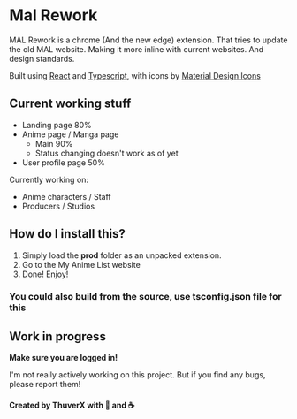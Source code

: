 # Mal Rework
MAL Rework is a chrome (And the new edge) extension. That tries to update the old MAL website. Making it more inline with current websites. And design standards.

Built using [React](https://reactjs.org/) and [Typescript](https://www.typescriptlang.org/), with icons by [Material Design Icons](https://material.io/resources/icons/?style=baseline)


## Current working stuff

* Landing page 80%
* Anime page / Manga page
    * Main 90%
    * Status changing doesn't work as of yet
* User profile page 50%

Currently working on:
* Anime characters / Staff
* Producers / Studios

## How do I install this?

1. Simply load the **prod** folder as an unpacked extension.
2. Go to the My Anime List website
3. Done! Enjoy!

### You could also build from the source, use **tsconfig.json** file for this

## Work in progress

**Make sure you are logged in!**

I'm not really actively working on this project. But if you find any bugs, please report them!


#### Created by ThuverX with 🧡 and ☕